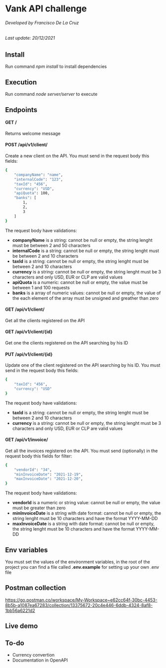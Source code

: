 # Vank API challenge

###### Developed by Francisco De La Cruz
###### Last update: 20/12/2021

## Install

Run command _npm install_ to install dependencies

## Execution

Run command _node server/server_ to execute

## Endpoints

#### GET /
Returns welcome message

#### POST /api/v1/client/
Create a new client on the API. You must send in the request body this fields:
```sh
{
    "companyName": "name",
    "internalCode": "123",
    "taxId": "456",
    "currency": "USD",
    "apiQuota": 100,
    "banks": [
        1,
        2,
        3
    ]
}
```

The request body have validations:
- **companyName** is a string: cannot be null or empty, the string lenght must be between 2 and 50 characters
- **internalCode** is a string: cannot be null or empty, the string lenght must be between 2 and 10 characters
- **taxId** is a string: cannot be null or empty, the string lenght must be between 2 and 10 characters
- **currency** is a string: cannot be null or empty, the string lenght must be 3 characters and only USD, EUR or CLP are valid values
- **apiQuota** is a numeric: cannot be null or empty, the value must be between 1 and 100 requests
- **banks** is a array of numeric values: cannot be null or empty, the value of the each element of the array must be unsigned and greather than zero


#### GET /api/v1/client/
Get all the clients registered on the API

#### GET /api/v1/client/{id}
Get one the clients registered on the API searching by his ID

#### PUT /api/v1/client/{id}
Update one of the client registered on the API searching by his ID. You must send in the request body this fields:
```sh
{
    "taxId": "456",
    "currency": "USD"
}
```

The request body have validations:
- **taxId** is a string: cannot be null or empty, the string lenght must be between 2 and 10 characters
- **currency** is a string: cannot be null or empty, the string lenght must be 3 characters and only USD, EUR or CLP are valid values

#### GET /api/v1/invoice/
Get all the invoices registered on the API. You must send (optionally) in the request body this fields for filter:
```sh
{
    "vendorId": "34",
    "minInvoiceDate": "2021-12-19",
    "maxInvoiceDate": "2021-12-20",
}
```

The request body have validations:
- **vendorId** is a numeric or string value: cannot be null or empty, the value must be greater than zero
- **minInvoiceDate** is a string with date format: cannot be null or empty, the string lenght must be 10 characters and have the format YYYY-MM-DD
- **maxInvoiceDate** is a string with date format: cannot be null or empty, the string lenght must be 10 characters and have the format YYYY-MM-DD

## Env variables
You must set the values of the environment variables, in the root of the project you can find a file called **.env.example** for setting up your own .env file

## Postman collection
https://go.postman.co/workspace/My-Workspace~e62cc64f-30bc-4453-8b5b-a1087ea67283/collection/13375672-20c4e446-6ddb-4324-8af8-1bb56a6221d2

## Live demo

## To-do
- Currency convertion
- Documentation in OpenAPI